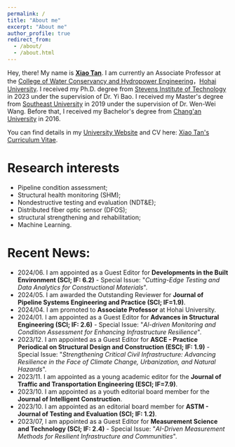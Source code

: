 ```yaml
---
permalink: /
title: "About me"
excerpt: "About me"
author_profile: true
redirect_from: 
  - /about/
  - /about.html
---
```


Hey, there! My name is [**Xiao Tan**](https://sdxy.hhu.edu.cn/2024/0929/c15302a289444/page.htm). I am currently an Associate Professor at the [College of Water Conservancy and Hydropower Engineering](https://sdxy.hhu.edu.cn/)，[Hohai University](https://www.hhu.edu.cn/). I received my Ph.D. degree from [Stevens Institute of Technology](https://www.stevens.edu/) in 2023 under the supervision of Dr. Yi Bao. I received my Master's degree from [Southeast University](https://www.seu.edu.cn/) in 2019 under the supervision of Dr. Wen-Wei Wang. Before that, I received my Bachelor's degree from [Chang'an University](https://www.chd.edu.cn/) in 2016.

You can find details in my [University Website](https://sdxy.hhu.edu.cn/2024/0929/c15302a289444/page.htm) and CV here: [Xiao Tan's Curriculum Vitae](../assets/Curriculum_Vitae_2023.pdf).



Research interests
======
* Pipeline condition assessment;
* Structural health monitoring (SHM);
* Nondestructive testing and evaluation (NDT&E);
* Distributed fiber optic sensor (DFOS);
* structural strengthening and rehabilitation;
* Machine Learning.



Recent News:
======
* 2024/06. I am appointed as a Guest Editor for **Developments in the Built Environment (SCI; IF: 6.2)** - Special Issue: "*Cutting-Edge Testing and Data Analytics for Constructional Materials*".
* 2024/05. I am awarded the Outstanding Reviewer for **Journal of Pipeline Systems Engineering and Practice (SCI; IF=1.9)**.
* 2024/04. I am promoted to **Associate Professor** at Hohai University.
* 2024/01. I am appointed as a Guest Editor for **Advances in Structural Engineering (SCI; IF: 2.6)** - Special Issue: "*Al-driven Monitoring and Condition Assessment for Enhancing Infrastructure Resilience*".
* 2023/12. I am appointed as a Guest Editor for **ASCE - Practice Periodical on Structural Design and Construction (ESCI; IF: 1.9)** - Special Issue: "*Strengthening Critical Civil Infrastructure: Advancing Resilience in the Face of Climate Change, Urbanization, and Natural Hazards*".
* 2023/11. I am appointed as a young academic editor for the **Journal of Traffic and Transportation Engineering (ESCI; IF=7.9)**.
* 2023/10. I am appointed as a youth editorial board member for the **Journal of Intelligent Construction**.
* 2023/10. I am appointed as an editorial board member for **ASTM - Journal of Testing and Evaluation (SCI; IF: 1.2)**.
* 2023/07, I am appointed as a Guest Editor for **Measurement Science and Technology (SCI; IF: 2.4)** - Special Issue: "*AI-Driven Measurement Methods for Resilient Infrastructure and Communities*".


